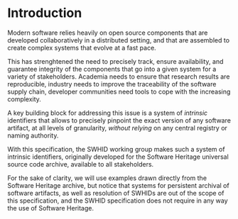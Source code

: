 # Introduction

Modern software relies heavily on open source components that are developed
collaboratively in a distributed setting, and that are assembled to create
complex systems that evolve at a fast pace.

This has strenghtened the need to precisely track, ensure availability, and
guarantee integrity of the components that go into a given system for a variety
of stakeholders. Academia needs to ensure that research results are
reproducible, industry needs to improve the traceability of the software supply
chain, developer communities need tools to cope with the increasing complexity.

A key building block for addressing this issue is a system of *intrinsic*
identifiers that allows to precisely pinpoint the exact version of any software
artifact, at all levels of granularity, *without relying* on any central registry
or naming authority.

With this specification, the SWHID working group makes such a system of
intrinsic identifiers, originally developed for the Software Heritage
universal source code archive, available to all stakeholders.

For the sake of clarity, we will use examples drawn directly from the Software
Heritage archive, but notice that systems for persistent archival of software
artifacts, as well as resolution of SWHIDs are out of the scope of this
specification, and the SWHID specification does not require in any way the
use of Software Heritage.
